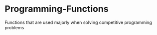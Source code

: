 # Programming-Functions
Functions that are used majorly when solving competitive programming problems
